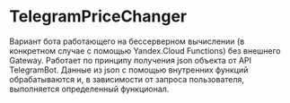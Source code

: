 # TelegramPriceChanger
Вариант бота работающего на бессерверном вычислении (в конкретном случае с помощью Yandex.Cloud Functions) без внешнего Gateway.
Работает по принципу получения json объекта от API TelegramBot.
Данные из json с помощью внутренних функций обрабатываются и, в зависимости от запроса пользователя, выполняется определенный функционал.
